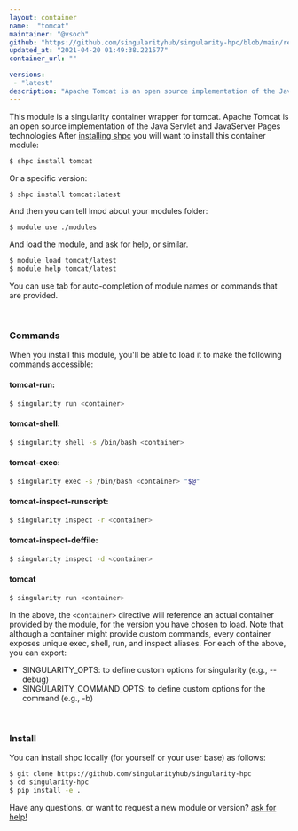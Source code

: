 ```yaml
---
layout: container
name:  "tomcat"
maintainer: "@vsoch"
github: "https://github.com/singularityhub/singularity-hpc/blob/main/registry/tomcat/container.yaml"
updated_at: "2021-04-20 01:49:38.221577"
container_url: ""

versions:
 - "latest"
description: "Apache Tomcat is an open source implementation of the Java Servlet and JavaServer Pages technologies"
---
```


This module is a singularity container wrapper for tomcat.
Apache Tomcat is an open source implementation of the Java Servlet and JavaServer Pages technologies
After [installing shpc](#install) you will want to install this container module:

```bash
$ shpc install tomcat
```

Or a specific version:

```bash
$ shpc install tomcat:latest
```

And then you can tell lmod about your modules folder:

```bash
$ module use ./modules
```

And load the module, and ask for help, or similar.

```bash
$ module load tomcat/latest
$ module help tomcat/latest
```

You can use tab for auto-completion of module names or commands that are provided.

<br>

### Commands

When you install this module, you'll be able to load it to make the following commands accessible:

#### tomcat-run:

```bash
$ singularity run <container>
```

#### tomcat-shell:

```bash
$ singularity shell -s /bin/bash <container>
```

#### tomcat-exec:

```bash
$ singularity exec -s /bin/bash <container> "$@"
```

#### tomcat-inspect-runscript:

```bash
$ singularity inspect -r <container>
```

#### tomcat-inspect-deffile:

```bash
$ singularity inspect -d <container>
```



#### tomcat

```bash
$ singularity run <container>
```


In the above, the `<container>` directive will reference an actual container provided
by the module, for the version you have chosen to load. Note that although a container
might provide custom commands, every container exposes unique exec, shell, run, and
inspect aliases. For each of the above, you can export:

 - SINGULARITY_OPTS: to define custom options for singularity (e.g., --debug)
 - SINGULARITY_COMMAND_OPTS: to define custom options for the command (e.g., -b)

<br>
  
### Install

You can install shpc locally (for yourself or your user base) as follows:

```bash
$ git clone https://github.com/singularityhub/singularity-hpc
$ cd singularity-hpc
$ pip install -e .
```

Have any questions, or want to request a new module or version? [ask for help!](https://github.com/singularityhub/singularity-hpc/issues)